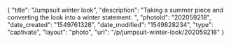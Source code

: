 {
    "title": "Jumpsuit winter look",
    "description": "Taking a summer piece and converting the look into a winter statement. ",
    "photoId": "202059218",
    "date_created": "1549761328",
    "date_modified": "1549828234",
    "type": "captivate",
    "layout": "photo",
    "url": "\/p\/jumpsuit-winter-look\/202059218"
}
